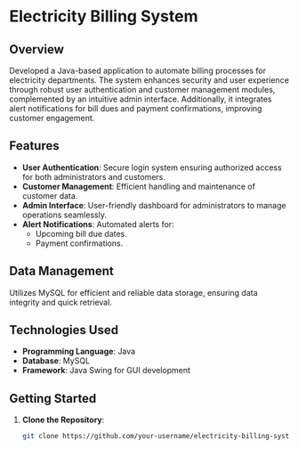 # Electricity Billing System

## Overview

Developed a Java-based application to automate billing processes for electricity departments. The system enhances security and user experience through robust user authentication and customer management modules, complemented by an intuitive admin interface. Additionally, it integrates alert notifications for bill dues and payment confirmations, improving customer engagement.

## Features

- **User Authentication**: Secure login system ensuring authorized access for both administrators and customers.
- **Customer Management**: Efficient handling and maintenance of customer data.
- **Admin Interface**: User-friendly dashboard for administrators to manage operations seamlessly.
- **Alert Notifications**: Automated alerts for:
  - Upcoming bill due dates.
  - Payment confirmations.

## Data Management

Utilizes MySQL for efficient and reliable data storage, ensuring data integrity and quick retrieval.

## Technologies Used

- **Programming Language**: Java
- **Database**: MySQL
- **Framework**: Java Swing for GUI development

## Getting Started

1. **Clone the Repository**:
   ```bash
   git clone https://github.com/your-username/electricity-billing-system.git
